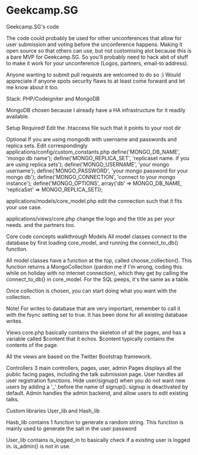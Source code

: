 Geekcamp.SG
===========

Geekcamp.SG's code

The code could probably be used for other unconferences that allow for user submission and voting before the unconference happens. Making it open source so that others can use, but not customising alot because this is a bare MVP for Geekcamp.SG. So you'll probably need to hack abit of stuff to make it work for your unconference (Logos, partners, email-to address). 

Anyone wanting to submit pull requests are welcomed to do so :) Would appreciate if anyone spots security flaws to at least come forward and let me know about it too.

Stack: PHP/Codeigniter and MongoDB

MongoDB chosen because I already have a HA infrastructure for it readily available.

Setup
Required!
Edit the .htaccess file such that it points to your root dir

Optional
If you are using mongodb with username and passwords and replica sets. Edit correspondingly
applications/config/custom_constants.php
    define('MONGO_DB_NAME',     'mongo db name'); 
    define('MONGO_REPLICA_SET', 'replicaset name. if you are using replica sets');
    define('MONGO_USERNAME',    'your mongo username');
    define('MONGO_PASSWORD',    'your mongo password for your mongo db');
    define('MONGO_CONNECTION', 'connect to your mongo instance');
    define('MONGO_OPTIONS', array('db' => MONGO_DB_NAME, 'replicaSet' => MONGO_REPLICA_SET));

applications/models/core_model.php
    edit the connection such that it fits your use case.

applications/views/core.php
    change the logo and the title as per your needs.
    and the partners too.


Core code concepts walkthrough
Models
All model classes connect to the database by first loading core_model, and running the connect_to_db() function.

All model classes have a function at the top, called choose_collection(). This function returns a MongoCollection (pardon me if I'm wrong, coding this while on holiday with no internet connection), which they get by calling the connect_to_db() in core_model. For the SQL peeps, it's the same as a table.

Once collection is chosen, you can start doing what you want with the collection.

Note! For writes to database that are very important, remember to call it with the fsync setting set to true. It has been done for all existing database writes.



Views
core.php basically contains the skeleton of all the pages, and has a variable called $content that it echos. $content typically contains the contents of the page.

All the views are based on the Twitter Bootstrap framework.


Controllers
3 main controllers, pages, user, admin
Pages displays all the public facing pages, including the talk submission page.
User handles all user registration functions. Hide user/signup() when you do not want new users by adding a '_' before the name of signup(). signup is deactivated by default.
Admin handles the admin backend, and allow users to edit existing talks.


Custom libraries
User_lib and Hash_lib

Hasb_lib contains 1 function to generate a random string. This function is mainly used to generate the salt in the user password

User_lib contains is_logged_in to basically check if a existing user is logged in. is_admin() is not in use.